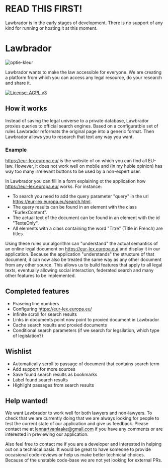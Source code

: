 # READ THIS FIRST!

Lawbrador is in the early stages of development. There is no support of any kind for running or hosting it at this moment.

# Lawbrador

![optie-kleur](https://user-images.githubusercontent.com/18684688/156994914-841f6af1-d1e6-46fc-9296-44cafef78d5f.png)

Lawbrador wants to make the law accessible for everyone. We are creating a platform from which you can access any legal resource, do your research and share it.

[![License: AGPL v3](https://img.shields.io/badge/License-AGPL_v3-blue.svg)](https://www.gnu.org/licenses/agpl-3.0)

## How it works

Instead of saving the legal universe to a private database, Lawbrador proxies queries to official search engines. Based on a configuratble set of rules Lawbrador reformats the original page into a generic format. Then Lawbrador allows you to research that text any way you want.

### Example

https://eur-lex.europa.eu/ is the website of on which you can find all EU-law. However, it does not work well on mobile and (in my huble opinion) has way too many irrelevant buttons to be used by a non-expert user.

In Lawbrador you can fill in a form explaining ot the application how https://eur-lex.europa.eu/ works. For instance:

- To search you need to add the query parameter "query" in the url https://eur-lex.europa.eu/search.html.
- The query results can be found in an element with the class "EurlexContent".
- The actual text of the document can be found in an element with the id "TexteOnly".
- All elements with a class containing the word "Titre" (Title in French) are titles.

Using these rules our algorithm can "understand" the actual semantics of an online legal document on https://eur-lex.europa.eu/ and display it in our application. Because the application "understands" the structure of that document, it can now also be treated the same way as any other document from any other source. This allows us to build features that apply to all legal texts, eventually allowing social interaction, federated search and many other features to be implemented.

## Completed features

- Praseing line numbers
- Configuring https://eur-lex.europa.eu/
- Infinite scroll for search results
- Links in documents point now point to proxied document in Lawbrador
- Cache search results and proxied documents
- Conditional search parameters (if we search for legsilation, which type of legislation?)

## Wishlist

- Automatically scroll to passage of document that contains search term
- Add support for more sources
- Save found search results as bookmarks
- Label found search results
- Highlight passages from search results

## Help wanted!

We want Lawbrador to work well for both lawyers and non-lawyers. To check that we are currently doing that we are always looking for people to test the current state of our application and give us feedback. Please contact me at lennartvanlaake@gmail.com if you have any comments or are interested in previewing our application.

Also feel free to contact me if you are a developer and interested in helping out on a technical basis. It would be great to have someone to provide occasional code-reviews or help us make better technicial choices. Because of the unstable code-base we are not yet looking for external PRs.
